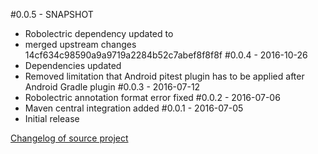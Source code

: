 #0.0.5 - SNAPSHOT
 - Robolectric dependency updated to 
 - merged upstream changes 14cf634c98590a9a9719a2284b52c7abef8f8f8f
#0.0.4 - 2016-10-26
 - Dependencies updated
 - Removed limitation that Android pitest plugin has to be applied after Android Gradle plugin
#0.0.3 - 2016-07-12
 - Robolectric annotation format error fixed
#0.0.2 - 2016-07-06
 - Maven central integration added
#0.0.1 - 2016-07-05
 - Initial release
 
[Changelog of source project](https://github.com/szpak/gradle-pitest-plugin/blob/master/CHANGELOG.md)